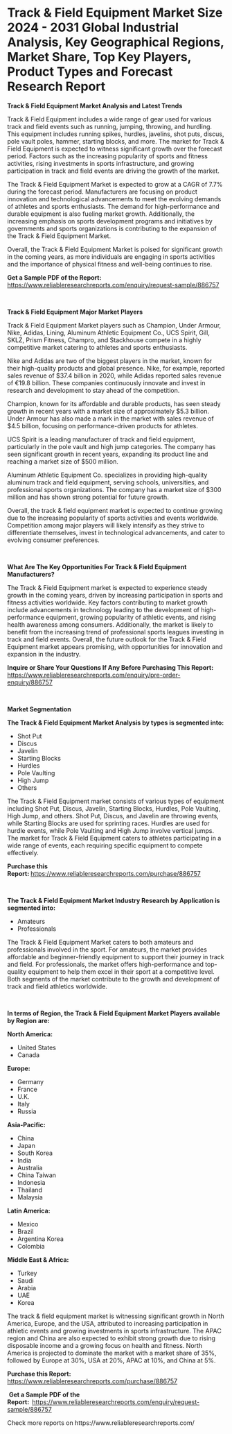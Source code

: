 <p><h1>Track & Field Equipment Market Size 2024 - 2031 Global Industrial Analysis, Key Geographical Regions, Market Share, Top Key Players, Product Types and Forecast Research Report</h1></p><p><strong>Track & Field Equipment Market Analysis and Latest Trends</strong></p>
<p><p>Track & Field Equipment includes a wide range of gear used for various track and field events such as running, jumping, throwing, and hurdling. This equipment includes running spikes, hurdles, javelins, shot puts, discus, pole vault poles, hammer, starting blocks, and more. The market for Track & Field Equipment is expected to witness significant growth over the forecast period. Factors such as the increasing popularity of sports and fitness activities, rising investments in sports infrastructure, and growing participation in track and field events are driving the growth of the market.</p><p>The Track & Field Equipment Market is expected to grow at a CAGR of 7.7% during the forecast period. Manufacturers are focusing on product innovation and technological advancements to meet the evolving demands of athletes and sports enthusiasts. The demand for high-performance and durable equipment is also fueling market growth. Additionally, the increasing emphasis on sports development programs and initiatives by governments and sports organizations is contributing to the expansion of the Track & Field Equipment Market.</p><p>Overall, the Track & Field Equipment Market is poised for significant growth in the coming years, as more individuals are engaging in sports activities and the importance of physical fitness and well-being continues to rise.</p></p>
<p><strong>Get a Sample PDF of the Report:&nbsp;</strong> <a href="https://www.reliableresearchreports.com/enquiry/request-sample/886757">https://www.reliableresearchreports.com/enquiry/request-sample/886757</a></p>
<p>&nbsp;</p>
<p><strong>Track & Field Equipment Major Market Players</strong></p>
<p><p>Track & Field Equipment Market players such as Champion, Under Armour, Nike, Adidas, Lining, Aluminum Athletic Equipment Co., UCS Spirit, Gill, SKLZ, Prism Fitness, Champro, and Stackhouse compete in a highly competitive market catering to athletes and sports enthusiasts.</p><p>Nike and Adidas are two of the biggest players in the market, known for their high-quality products and global presence. Nike, for example, reported sales revenue of $37.4 billion in 2020, while Adidas reported sales revenue of €19.8 billion. These companies continuously innovate and invest in research and development to stay ahead of the competition.</p><p>Champion, known for its affordable and durable products, has seen steady growth in recent years with a market size of approximately $5.3 billion. Under Armour has also made a mark in the market with sales revenue of $4.5 billion, focusing on performance-driven products for athletes.</p><p>UCS Spirit is a leading manufacturer of track and field equipment, particularly in the pole vault and high jump categories. The company has seen significant growth in recent years, expanding its product line and reaching a market size of $500 million.</p><p>Aluminum Athletic Equipment Co. specializes in providing high-quality aluminum track and field equipment, serving schools, universities, and professional sports organizations. The company has a market size of $300 million and has shown strong potential for future growth.</p><p>Overall, the track & field equipment market is expected to continue growing due to the increasing popularity of sports activities and events worldwide. Competition among major players will likely intensify as they strive to differentiate themselves, invest in technological advancements, and cater to evolving consumer preferences.</p></p>
<p>&nbsp;</p>
<p><strong>What Are The Key Opportunities For Track & Field Equipment Manufacturers?</strong></p>
<p><p>The Track & Field Equipment market is expected to experience steady growth in the coming years, driven by increasing participation in sports and fitness activities worldwide. Key factors contributing to market growth include advancements in technology leading to the development of high-performance equipment, growing popularity of athletic events, and rising health awareness among consumers. Additionally, the market is likely to benefit from the increasing trend of professional sports leagues investing in track and field events. Overall, the future outlook for the Track & Field Equipment market appears promising, with opportunities for innovation and expansion in the industry.</p></p>
<p><strong>Inquire or Share Your Questions If Any Before Purchasing This Report:</strong> <a href="https://www.reliableresearchreports.com/enquiry/pre-order-enquiry/886757">https://www.reliableresearchreports.com/enquiry/pre-order-enquiry/886757</a></p>
<p>&nbsp;</p>
<p><strong>Market Segmentation</strong></p>
<p><strong>The Track & Field Equipment Market Analysis by types is segmented into:</strong></p>
<p><ul><li>Shot Put</li><li>Discus</li><li>Javelin</li><li>Starting Blocks</li><li>Hurdles</li><li>Pole Vaulting</li><li>High Jump</li><li>Others</li></ul></p>
<p><p>The Track & Field Equipment market consists of various types of equipment including Shot Put, Discus, Javelin, Starting Blocks, Hurdles, Pole Vaulting, High Jump, and others. Shot Put, Discus, and Javelin are throwing events, while Starting Blocks are used for sprinting races. Hurdles are used for hurdle events, while Pole Vaulting and High Jump involve vertical jumps. The market for Track & Field Equipment caters to athletes participating in a wide range of events, each requiring specific equipment to compete effectively.</p></p>
<p><strong>Purchase this Report:&nbsp;</strong><a href="https://www.reliableresearchreports.com/purchase/886757">https://www.reliableresearchreports.com/purchase/886757</a></p>
<p>&nbsp;</p>
<p><strong>The Track & Field Equipment Market Industry Research by Application is segmented into:</strong></p>
<p><ul><li>Amateurs</li><li>Professionals</li></ul></p>
<p><p>The Track & Field Equipment Market caters to both amateurs and professionals involved in the sport. For amateurs, the market provides affordable and beginner-friendly equipment to support their journey in track and field. For professionals, the market offers high-performance and top-quality equipment to help them excel in their sport at a competitive level. Both segments of the market contribute to the growth and development of track and field athletics worldwide.</p></p>
<p>&nbsp;</p>
<p><strong>In terms of Region, the Track & Field Equipment Market Players available by Region are:</strong></p>
<p>
    <p> <strong> North America: </strong>
        <ul>
            <li>United States</li>
            <li>Canada</li>
        </ul>
        </p> 
    <p> <strong> Europe: </strong>
        <ul>
            <li>Germany</li>
            <li>France</li>
            <li>U.K.</li>
            <li>Italy</li>
            <li>Russia</li>
        </ul>
        </p> 
    <p> <strong> Asia-Pacific: </strong>
        <ul>
            <li>China</li>
            <li>Japan</li>
            <li>South Korea</li>
            <li>India</li>
            <li>Australia</li>
            <li>China Taiwan</li>
            <li>Indonesia</li>
            <li>Thailand</li>
            <li>Malaysia</li>
        </ul>
        </p> 
    <p> <strong> Latin America: </strong>
        <ul>
            <li>Mexico</li>
            <li>Brazil</li>
            <li>Argentina Korea</li>
            <li>Colombia</li>
        </ul>
        </p> 
    <p> <strong> Middle East & Africa: </strong>
        <ul>
            <li>Turkey</li>
            <li>Saudi</li>
            <li>Arabia</li>
            <li>UAE</li>
            <li>Korea</li>
        </ul>
    </p>
    </p>
<p><p>The track & field equipment market is witnessing significant growth in North America, Europe, and the USA, attributed to increasing participation in athletic events and growing investments in sports infrastructure. The APAC region and China are also expected to exhibit strong growth due to rising disposable income and a growing focus on health and fitness. North America is projected to dominate the market with a market share of 35%, followed by Europe at 30%, USA at 20%, APAC at 10%, and China at 5%.</p></p>
<p><strong>Purchase this Report: </strong><a href="https://www.reliableresearchreports.com/purchase/886757">https://www.reliableresearchreports.com/purchase/886757</a></p>
<p>&nbsp;<strong>Get a Sample PDF of the Report:&nbsp;&nbsp;</strong><a href="https://www.reliableresearchreports.com/enquiry/request-sample/886757">https://www.reliableresearchreports.com/enquiry/request-sample/886757</a></p>
<p><strong></strong></p>
<p>Check more reports on https://www.reliableresearchreports.com/</p>